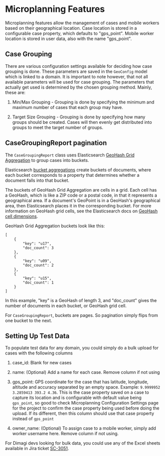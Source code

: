 Microplanning Features
===================

Microplanning features allow the management of cases and mobile workers
based on their geographical location. Case location is stored in a
configurable case property, which defaults to "gps_point". Mobile
worker location is stored in user data, also with the name "gps_point".


Case Grouping
-------------

There are various configuration settings available for deciding how case
grouping is done. These parameters are saved in the `GeoConfig` model
which is linked to a domain. It is important to note however, that not
all available parameters will be used for case grouping. The parameters
that actually get used is determined by the chosen grouping method.
Mainly, these are:

1. Min/Max Grouping - Grouping is done by specifying the minimum and
   maximum number of cases that each group may have.

2. Target Size Grouping - Grouping is done by specifying how many groups
   should be created. Cases will then evenly get distributed into groups
   to meet the target number of groups.


CaseGroupingReport pagination
-----------------------------

The `CaseGroupingReport` class uses Elasticsearch
[GeoHash Grid Aggregation][1] to group cases into buckets.

Elasticsearch [bucket aggregations][2] create buckets of documents,
where each bucket corresponds to a property that determines whether a
document falls into that bucket.

The buckets of GeoHash Grid Aggregation are cells in a grid. Each cell
has a GeoHash, which is like a ZIP code or a postal code, in that it
represents a geographical area. If a document's GeoPoint is in a
GeoHash's geographical area, then Elasticsearch places it in the
corresponding bucket. For more information on GeoHash grid cells, see
the Elasticsearch docs on [GeoHash cell dimensions][3].

GeoHash Grid Aggregation buckets look like this:
```
[
    {
        "key": "u17",
        "doc_count": 3
    },
    {
        "key": "u09",
        "doc_count": 2
    },
    {
        "key": "u15",
        "doc_count": 1
    }
]
```
In this example, "key" is a GeoHash of length 3, and "doc_count" gives
the number of documents in each bucket, or GeoHash grid cell.

For `CaseGroupingReport`, buckets are pages. So pagination simply flips
from one bucket to the next.


Setting Up Test Data
--------------------

To populate test data for any domain, you could simply do a bulk upload
for cases with the following columns

1. case_id: Blank for new cases

2. name: (Optional) Add a name for each case. Remove column if not using

3. gps_point: GPS coordinate for the case that has latitude, longitude,
   altitude and accuracy separated by an empty space. Example:
   `9.9999952 3.2859413 393.2 4.36`. This is the case property saved on
   a case to capture its location and is configurable with default
   value being `gps_point`, so good to check Microplanning Configuration
   Settings page for the project to confirm the case property being
   used before doing the upload. If its different, then this column
   should use that case property instead of `gps_point`

4. owner_name: (Optional) To assign case to a mobile worker, simply add
   worker username here. Remove column if not using.

For Dimagi devs looking for bulk data, you could use any of the Excel
sheets available in Jira ticket [SC-3051][4].


[1]: https://www.elastic.co/guide/en/elasticsearch/reference/5.6/search-aggregations-bucket-geohashgrid-aggregation.html
[2]: https://www.elastic.co/guide/en/elasticsearch/reference/5.6/search-aggregations-bucket.html
[3]: https://www.elastic.co/guide/en/elasticsearch/reference/5.6/search-aggregations-bucket-geohashgrid-aggregation.html#_cell_dimensions_at_the_equator
[4]: https://dimagi-dev.atlassian.net/browse/SC-3051
